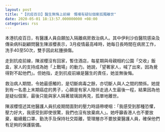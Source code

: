 ```yaml
---
layout: post
title: "【抗疫百日】醫生無悔上前線　慨嘆有疑似個案孤獨離世"
date: 2020-05-01 18:13:57.000000000 +08:00
categories: rss
---
```


本港抗疫百日，有醫護人員自願加入隔離病房救治病人。其中伊利沙伯醫院感染及傳染病科副顧問醫生陳淑櫻表示，3月疫情最高峰時，她每日長時間在病房工作，洗手40至50次，雙手因此紅腫損傷。

走到抗疫前線，陳淑櫻沒有回家，暫住酒店，每星期與母親相約公園「交收」飯盒，家人的支持成為她「上戰場」的動力。她說，「望著家人，喊了出來，因為覺得對不起他們」。但她指，走到抗疫前線是醫生的責任，她並無後悔。

救治病人期間，令她最感觸的，是切斷病毒之餘，亦切斷人與人之間的關係。她提到有一名患上末期癌症的男子，心願是有家人陪伴走過人生最後一程，結果因為他是疑似個案，最後只能與家人隔著玻璃說再見，孤單地離世。

陳淑櫻憶述其他醫護人員抗疫期間面對的壓力時語帶哽咽：「我感受到那種恐懼，壓力好大，我感受到即使很驚，我們也沒有放棄病人」。她呼籲香港人也不要放棄，繼續戴口罩、勤洗手及保持社交距離，管理層亦不要放棄醫護人員，確保他們有足夠的保護裝備。

